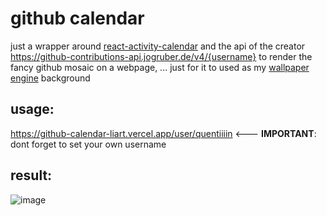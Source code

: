 # github calendar
just a wrapper around [react-activity-calendar](https://www.npmjs.com/package/react-activity-calendar)
and the api of the creator https://github-contributions-api.jogruber.de/v4/{username}
to render the fancy github mosaic on a webpage, ... just for it to used as my [wallpaper engine](https://www.wallpaperengine.io)  background

## usage:
https://github-calendar-liart.vercel.app/user/quentiiiin <--- **IMPORTANT**: dont forget to set your own username

## result:
![image](https://github.com/user-attachments/assets/c12a7182-b5f5-4575-aead-85987106c9b8)
